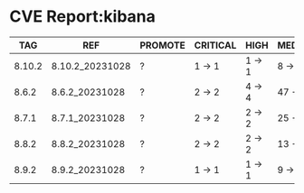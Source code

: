 # CVE Report:kibana
|  TAG   |       REF       | PROMOTE | CRITICAL |  HIGH  |  MEDIUM  |   LOW    | UNKNOWN |
|--------|-----------------|---------|----------|--------|----------|----------|---------|
| 8.10.2 | 8.10.2_20231028 | ?       | 1 -> 1   | 1 -> 1 | 8 -> 8   | 24 -> 24 | 0 -> 0  |
| 8.6.2  | 8.6.2_20231028  | ?       | 2 -> 2   | 4 -> 4 | 47 -> 47 | 52 -> 52 | 0 -> 0  |
| 8.7.1  | 8.7.1_20231028  | ?       | 2 -> 2   | 2 -> 2 | 25 -> 25 | 38 -> 38 | 0 -> 0  |
| 8.8.2  | 8.8.2_20231028  | ?       | 2 -> 2   | 2 -> 2 | 13 -> 13 | 27 -> 27 | 0 -> 0  |
| 8.9.2  | 8.9.2_20231028  | ?       | 1 -> 1   | 1 -> 1 | 9 -> 9   | 23 -> 23 | 0 -> 0  |
